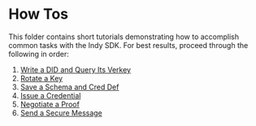 # How Tos

This folder contains short tutorials demonstrating how to accomplish
common tasks with the Indy SDK. For best results, proceed through the following in order:

1. [Write a DID and Query Its Verkey](write-did-and-query-verkey/README.md)
2. [Rotate a Key](rotate-key/README.md)
3. [Save a Schema and Cred Def](save-schema-and-cred-def/README.md)
4. [Issue a Credential](issue-credential/README.md)
5. [Negotiate a Proof](negotiate-proof/README.md)
6. [Send a Secure Message](send-secure-msg/README.md)
